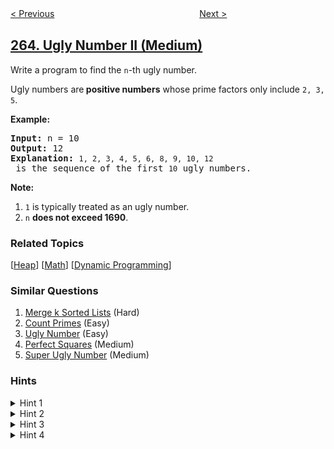 <!--|This file generated by command(leetcode description); DO NOT EDIT.    |-->
<!--+----------------------------------------------------------------------+-->
<!--|@author    openset <openset.wang@gmail.com>                           |-->
<!--|@link      https://github.com/openset                                 |-->
<!--|@home      https://github.com/tonymontaro/leetcode-hints                        |-->
<!--+----------------------------------------------------------------------+-->

[< Previous](https://github.com/tonymontaro/leetcode-hints/tree/master/problems/ugly-number "Ugly Number")
　　　　　　　　　　　　　　　　
[Next >](https://github.com/tonymontaro/leetcode-hints/tree/master/problems/paint-house-ii "Paint House II")

## [264. Ugly Number II (Medium)](https://leetcode.com/problems/ugly-number-ii "丑数 II")

<p>Write a program to find the <code>n</code>-th ugly number.</p>

<p>Ugly numbers are<strong> positive numbers</strong> whose prime factors only include <code>2, 3, 5</code>.&nbsp;</p>

<p><strong>Example:</strong></p>

<pre>
<strong>Input:</strong> n = 10
<strong>Output:</strong> 12
<strong>Explanation: </strong><code>1, 2, 3, 4, 5, 6, 8, 9, 10, 12</code> is the sequence of the first <code>10</code> ugly numbers.</pre>

<p><strong>Note: </strong>&nbsp;</p>

<ol>
	<li><code>1</code> is typically treated as an ugly number.</li>
	<li><code>n</code> <b>does not exceed 1690</b>.</li>
</ol>

### Related Topics
  [[Heap](https://github.com/tonymontaro/leetcode-hints/tree/master/tag/heap/README.md)]
  [[Math](https://github.com/tonymontaro/leetcode-hints/tree/master/tag/math/README.md)]
  [[Dynamic Programming](https://github.com/tonymontaro/leetcode-hints/tree/master/tag/dynamic-programming/README.md)]

### Similar Questions
  1. [Merge k Sorted Lists](https://github.com/tonymontaro/leetcode-hints/tree/master/problems/merge-k-sorted-lists) (Hard)
  1. [Count Primes](https://github.com/tonymontaro/leetcode-hints/tree/master/problems/count-primes) (Easy)
  1. [Ugly Number](https://github.com/tonymontaro/leetcode-hints/tree/master/problems/ugly-number) (Easy)
  1. [Perfect Squares](https://github.com/tonymontaro/leetcode-hints/tree/master/problems/perfect-squares) (Medium)
  1. [Super Ugly Number](https://github.com/tonymontaro/leetcode-hints/tree/master/problems/super-ugly-number) (Medium)

### Hints
<details>
<summary>Hint 1</summary>
The naive approach is to call <code>isUgly</code> for every number until you reach the n<sup>th</sup> one. Most numbers are <i>not</i> ugly. Try to focus your effort on generating only the ugly ones.
</details>

<details>
<summary>Hint 2</summary>
An ugly number must be multiplied by either 2, 3, or 5 from a smaller ugly number.
</details>

<details>
<summary>Hint 3</summary>
The key is how to maintain the order of the ugly numbers. Try a similar approach of merging from three sorted lists: L<sub>1</sub>, L<sub>2</sub>, and L<sub>3</sub>.
</details>

<details>
<summary>Hint 4</summary>
Assume you have U<sub>k</sub>, the k<sup>th</sup> ugly number. Then U<sub>k+1</sub> must be Min(L<sub>1</sub> * 2, L<sub>2</sub> * 3, L<sub>3</sub> * 5).
</details>
